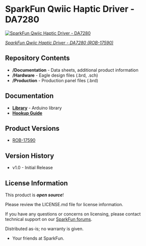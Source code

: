 SparkFun Qwiic Haptic Driver - DA7280
========================================

[![SparkFun Qwiic Haptic Driver - DA7280 ](https://cdn.sparkfun.com/assets/parts/1/6/6/6/7/17590-SparkFun_Qwiic_Haptic_Driver_-_DA7280-01.jpg)](https://www.sparkfun.com/products/17590)

[*SparkFun Qwiic Haptic Driver - DA7280 (ROB-17590)*](https://www.sparkfun.com/products/17590)

<Basic description of the part.>

Repository Contents
-------------------

* **/Documentation** - Data sheets, additional product information
* **/Hardware** - Eagle design files (.brd, .sch)
* **/Production** - Production panel files (.brd)


Documentation
--------------

* **[Library](https://github.com/sparkfun/DA7280_Haptic_Driver_Arduino_Library)** - Arduino library
* **[Hookup Guide](https://learn.sparkfun.com/tutorials/1461)**

Product Versions
----------------

* [ROB-17590](https://www.sparkfun.com/products/17590)

Version History
---------------

* v1.0 - Initial Release

License Information
-------------------

This product is _**open source**_! 

Please review the LICENSE.md file for license information. 

If you have any questions or concerns on licensing, please contact technical support on our [SparkFun forums](https://forum.sparkfun.com/viewforum.php?f=152).

Distributed as-is; no warranty is given.

- Your friends at SparkFun.

_<COLLABORATION CREDIT>_
